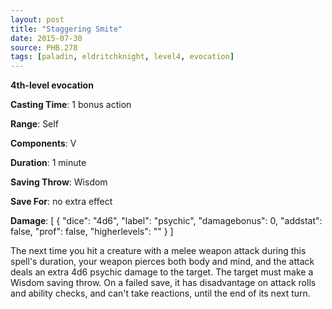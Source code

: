 ```yaml
---
layout: post
title: "Staggering Smite"
date: 2015-07-30
source: PHB.278
tags: [paladin, eldritchknight, level4, evocation]
---
```


**4th-level evocation**

**Casting Time**: 1 bonus action

**Range**: Self

**Components**: V

**Duration**: 1 minute

**Saving Throw**: Wisdom

**Save For**: no extra effect

**Damage**: [ { "dice": "4d6", "label": "psychic", "damagebonus": 0, "addstat": false, "prof": false, "higherlevels": "" } ]

The next time you hit a creature with a melee weapon attack during this spell's duration, your weapon pierces both body and mind, and the attack deals an extra 4d6 psychic damage to the target. The target must make a Wisdom saving throw. On a failed save, it has disadvantage on attack rolls and ability checks, and can't take reactions, until the end of its next turn.
